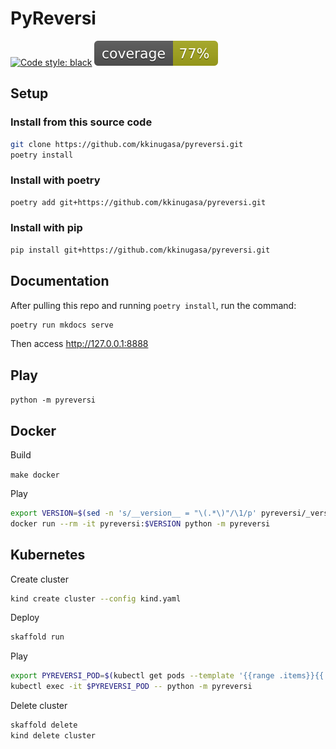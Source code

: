 # PyReversi

[![Code style: black](https://img.shields.io/badge/code%20style-black-000000.svg)](https://github.com/psf/black)
![coverage badge](./docs/figs/coverage.svg)

## Setup

### Install from this source code

```sh
git clone https://github.com/kkinugasa/pyreversi.git
poetry install
```

### Install with poetry

```sh
poetry add git+https://github.com/kkinugasa/pyreversi.git
```

### Install with pip

```sh
pip install git+https://github.com/kkinugasa/pyreversi.git
```

## Documentation

After pulling this repo and running `poetry install`, run the command:

```sh
poetry run mkdocs serve
```

Then access <http://127.0.0.1:8888>

## Play

`python -m pyreversi`

## Docker

Build

`make docker`

Play

```sh
export VERSION=$(sed -n 's/__version__ = "\(.*\)"/\1/p' pyreversi/_version.py)
docker run --rm -it pyreversi:$VERSION python -m pyreversi
```

## Kubernetes

Create cluster

```sh
kind create cluster --config kind.yaml
```

Deploy

```sh
skaffold run
```

Play

```sh
export PYREVERSI_POD=$(kubectl get pods --template '{{range .items}}{{.metadata.name}}{{"\n"}}{{end}}')
kubectl exec -it $PYREVERSI_POD -- python -m pyreversi
```

Delete cluster

```sh
skaffold delete
kind delete cluster
```

